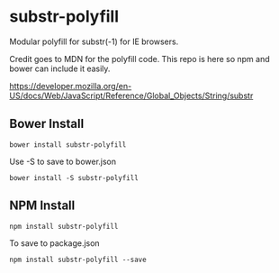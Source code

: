 substr-polyfill
===============

Modular polyfill for substr(-1) for IE browsers.

Credit goes to MDN for the polyfill code.  This repo is here so npm and bower can include it easily.

https://developer.mozilla.org/en-US/docs/Web/JavaScript/Reference/Global_Objects/String/substr

## Bower Install

```
bower install substr-polyfill
```

Use -S to save to bower.json

```
bower install -S substr-polyfill
```

## NPM Install

```
npm install substr-polyfill
```

To save to package.json
```
npm install substr-polyfill --save
```